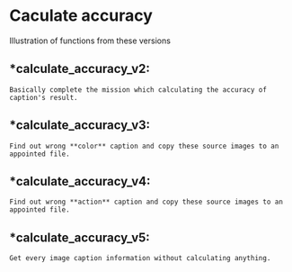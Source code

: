 
# Caculate accuracy

  Illustration of functions from these versions
  
  ## *calculate_accuracy_v2:
    Basically complete the mission which calculating the accuracy of caption's result.
    
  ## *calculate_accuracy_v3:
    Find out wrong **color** caption and copy these source images to an appointed file.
   
  ## *calculate_accuracy_v4:
    Find out wrong **action** caption and copy these source images to an appointed file.
    
  ## *calculate_accuracy_v5:
    Get every image caption information without calculating anything.
